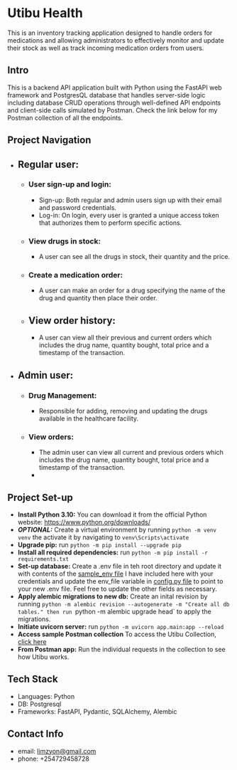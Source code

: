 # Utibu Health
This is an inventory tracking application designed to handle orders for medications and allowing administrators to effectively monitor and update their stock as well as track incoming medication orders from users.

## Intro
This is a backend API application built with Python using the FastAPI web framework and PostgresQL database that handles server-side logic including database CRUD operations through well-defined API endpoints
and client-side calls simulated by Postman. Check the link below for my Postman collection of all the endpoints.

## Project Navigation
- ## Regular user:
  - ### User sign-up and login:
      - Sign-up: Both regular and admin users sign up with their email and password credentials.
      - Log-in: On login, every user is granted a unique access token that authorizes them to perform specific actions.
  - ### View drugs in stock:
      - A user can see all the drugs in stock, their quantity and the price.
  - ### Create a medication order:
      - A user can make an order for a drug specifying the name of the drug and quantity then place their order.
  - ## View order history:
      - A user can view all their previous and current orders which includes the drug name, quantity bought, total price and a timestamp of the transaction.

- ## Admin user:
  - ### Drug Management:
    - Responsible for adding, removing and updating the drugs available in the healthcare facility.
  - ### View orders:
    - The admin user can view all current and previous orders which includes the drug name, quantity bought, total price and a timestamp of the transaction.
    - 
## Project Set-up
 - **Install Python 3.10:** You can download it from the official Python website: https://www.python.org/downloads/
 - ***OPTIONAL:*** Create a virtual environment by running `python -m venv venv` the activate it by navigating to `venv\Scripts\activate`
 - **Upgrade pip:** run `python -m pip install --upgrade pip`
 - **Install all required dependencies:** run `python -m pip install -r requirements.txt`
 - **Set-up database:** Create a .env file in teh root directory and update it with contents of the [sample_env file](sample_env.txt) I have included here with your credentials and update the env_file variable in [config.py file](app/config.py) to point to your new .env file. Feel free to update the other fields as necessary.
 - **Apply alembic migrations to new db:** Create an inital revision by running `python -m alembic revision --autogenerate -m "Create all db tables." then run `python -m alembic upgrade head` to apply the migrations.
 - **Initiate uvicorn server:** run `python -m uvicorn app.main:app --reload`
 - **Access sample Postman collection** To access the Utibu Collection, [click here](https://www.postman.com/solar-escape-154656/workspace/new-team-workspace/collection/25454935-910fdf80-d1b7-4410-b887-81ef8d1fa7b8?action=share&creator=25454935&active-environment=25454935-497b3698-b355-48fe-9a27-c9d81ff1f572)
 - **From Postman app:** Run the individual requests in the collection to see how Utibu works.

 ## Tech Stack
* Languages: Python
* DB: Postgresql
* Frameworks: FastAPI, Pydantic, SQLAlchemy, Alembic

## Contact Info
* email: [limzyon@gmail.com](mailto:limzyon@gmail.com)
* phone: +254729458728
